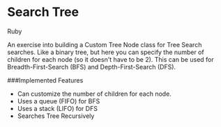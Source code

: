 Search Tree
===========
Ruby

An exercise into building a Custom Tree Node class for Tree Search searches. Like a binary tree, but here you can specify the number of children for each node (so it doesn't have to be 2). This can be used for Breadth-First-Search (BFS) and Depth-First-Search (DFS).


###Implemented Features
+ Can customize the number of children for each node.
+ Uses a queue (FIFO) for BFS
+ Uses a stack (LIFO) for DFS
+ Searches Tree Recursively
